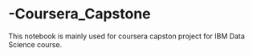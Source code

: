 # -Coursera_Capstone
This notebook is mainly used for coursera capston project for IBM Data Science course.
